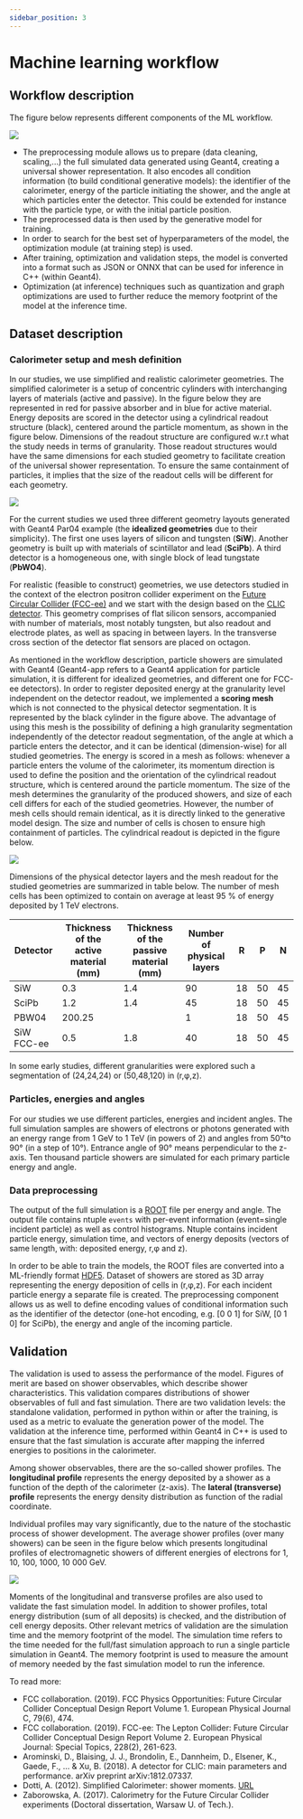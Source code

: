 ```yaml
---
sidebar_position: 3
---
```


# Machine learning workflow

## Workflow description

The figure below represents different components of the ML workflow. 

![](/img/ML_workflow/MLWorkflow.png) 

- The preprocessing module allows us to prepare (data cleaning, scaling,...) the full simulated data generated using Geant4, creating a universal shower representation. It also encodes all condition information (to build conditional generative models): the identifier of the calorimeter, energy of the particle initiating the shower, and the angle at which particles enter the detector. This could be extended for instance with the particle type, or with the initial particle position. 
- The preprocessed data is then used by the generative model for training. 
- In order to search for the best set of hyperparameters of the model, the optimization module (at training step) is used.
- After training, optimization and validation steps, the model is converted into a format such as JSON or ONNX that can be used for inference in C++ (within Geant4). 
- Optimization (at inference) techniques such as quantization and graph optimizations are used to further reduce the memory footprint of the model at the inference time.

## Dataset description

### Calorimeter setup and mesh definition

In our studies, we use simplified and realistic calorimeter geometries. The simplified calorimeter is a setup of concentric cylinders with interchanging layers of materials (active and passive). In the figure below they are represented in red for passive absorber and in blue for active material. Energy deposits are scored in the detector using a cylindrical readout structure (black), centered around the particle momentum, as shown in the figure below. Dimensions of the readout structure are configured w.r.t what the study needs in terms of granularity. Those readout structures would have the same dimensions for each studied geometry to facilitate creation of the universal shower representation. To ensure the same containment of particles, it implies that the size of the readout cells will be different for each geometry.

![](/img/ML_workflow/Par04_CaloSetup_EnergyDep.png) 

For the current studies we used three different geometry layouts generated with Geant4 Par04 example (the **idealized geometries** due to their simplicity). The first one uses layers of silicon and tungsten (**SiW**). Another geometry is built up with materials of scintillator and lead (**SciPb**). A third detector is a homogeneous one, with single block of lead tungstate (**PbWO4**). 

For realistic (feasible to construct) geometries, we use detectors studied in the context of the electron positron collider experiment on the [Future Circular Collider (FCC-ee)](https://home.cern/science/accelerators/future-circular-collider) and we start with the design based on the [CLIC detector](https://clicdp.web.cern.ch/). This geometry comprises of flat silicon sensors, accompanied with number of materials, most notably tungsten, but also readout and electrode plates, as well as spacing in between layers. In the transverse cross section of the detector flat sensors are placed on octagon.

As mentioned in the workflow description, particle showers are simulated with Geant4 (Geant4-app refers to a Geant4 application for particle simulation, it is different for idealized geometries, and different one for FCC-ee detectors). In order to register deposited energy at the granularity level independent on the detector readout, we implemented a **scoring mesh** which is not connected to the physical detector segmentation. It is represented by the black cylinder in the figure above. The advantage of using this mesh is the possibility of defining a high granularity segmentation independently of the detector readout segmentation, of the angle at which a particle enters the detector, and it can be identical (dimension-wise) for all studied geometries. The energy is scored in a mesh as follows: whenever a particle enters the volume of the calorimeter, its momentum direction is used to define the position and the orientation of the cylindrical readout structure, which is centered around the particle momentum. The size of the mesh determines the granularity of the produced showers, and size of each cell differs for each of the studied geometries. However, the number of mesh cells should remain identical, as it is directly linked to the generative model design. The size and number of cells is chosen to ensure high containment of particles. The cylindrical readout is depicted in the figure below. 

![](/img/ML_workflow/Par04_CaloSetup_CaloSegmentation.png)

Dimensions of the physical detector layers and the mesh readout for the studied geometries are summarized in table below. The number of mesh cells has been optimized to contain on average at least 95 % of energy deposited by 1 TeV electrons.

| Detector  |  Thickness of the active material (mm) |  Thickness of the passive material (mm) |  Number of physical layers |  R | P | N |
|---|---|---|---|---|---|---|
| SiW | 0.3 | 1.4| 90| 18 | 50| 45 |
| SciPb | 1.2| 1.4| 45| 18 | 50| 45 |  
| PBW04| 200.25|  | 1| 18| 50| 45 |   
| SiW FCC-ee| 0.5 |1.8 |40 |18| 50| 45|  

In some early studies, different granularities were explored such a segmentation of (24,24,24) or (50,48,120) in (r,&phi;,z).

### Particles, energies and angles

For our studies we use different particles, energies and incident angles. The full simulation samples are showers of electrons or photons generated with an energy range from 1 GeV to 1 TeV (in powers of 2) and angles from 50&deg;to 90&deg; (in a step of 10&deg;). Entrance angle of 90&deg; means perpendicular to the z-axis. Ten thousand particle showers are simulated for each primary particle energy and angle. 


### Data preprocessing 

The output of the full simulation is a [ROOT](https://root.cern) file per energy and angle. The output file contains ntuple `events` with per-event information (event=single incident particle) as well as control histograms. Ntuple contains incident particle energy, simulation time, and vectors of energy deposits (vectors of same length, with: deposited energy, r,&phi; and z).

In order to be able to train the models, the ROOT files are converted into a ML-friendly format [HDF5](https://www.hdfgroup.org/solutions/hdf5/). Dataset of showers are stored as 3D array representing the energy deposition of cells in (r,&phi;,z). For each incident particle energy a separate file is created. The preprocessing component allows us as well to define encoding values of conditional information such as the identifier of the detector (one-hot encoding, e.g. [0 0 1] for SiW, [0 1 0] for SciPb), the energy and angle of the incoming particle.


## Validation

The validation is used to assess the performance of the model. Figures of merit are based on shower observables, which describe shower characteristics. This validation compares distributions of shower observables of full and fast simulation. There are two validation levels: the standalone validation, performed in python within or after the training, is used as a metric to evaluate the generation power of the model. The validation at the inference time, performed within Geant4 in C++ is used to ensure that the fast simulation is accurate after mapping the inferred energies to positions in the calorimeter.

Among shower observables, there are the so-called shower profiles. The **longitudinal profile** represents the energy deposited by a shower as a function of the depth of the calorimeter (z-axis). The **lateral (transverse) profile** represents the energy density distribution as function of the radial coordinate.

Individual profiles may vary significantly, due to the nature of the stochastic process of shower development. The average shower profiles (over many showers) can be seen in the figure below which presents longitudinal profiles of electromagnetic showers of different energies of electrons for 1, 10, 100, 1000, 10 000 GeV. 

![](/img/ML_Model/Validation/AverageLongShowerProfile.png)

Moments of the longitudinal and transverse profiles are also used to validate the fast simulation model. In addition to shower profiles, total energy distribution (sum of all deposits) is checked, and the distribution of cell energy deposits. Other relevant metrics of validation are the simulation time and the memory footprint of the model. The simulation time refers to the time needed for the full/fast simulation approach to run a single particle simulation in Geant4. The memory footprint is used to measure the amount of memory needed by the fast simulation model to run the inference.  


To read more:

- FCC collaboration. (2019). FCC Physics Opportunities: Future Circular Collider Conceptual Design Report Volume 1. European Physical Journal C, 79(6), 474.
- FCC collaboration. (2019). FCC-ee: The Lepton Collider: Future Circular Collider Conceptual Design Report Volume 2. European Physical Journal: Special Topics, 228(2), 261-623.
- Arominski, D., Blaising, J. J., Brondolin, E., Dannheim, D., Elsener, K., Gaede, F., ... & Xu, B. (2018). A detector for CLIC: main parameters and performance. arXiv preprint arXiv:1812.07337.
- Dotti, A. (2012). Simplified Calorimeter: shower moments. [URL](https://ep-dep-sft.web.cern.ch/sites/default/files/documents/ShowerMoments.pdf) 
- Zaborowska, A. (2017). Calorimetry for the Future Circular Collider experiments (Doctoral dissertation, Warsaw U. of Tech.). 



